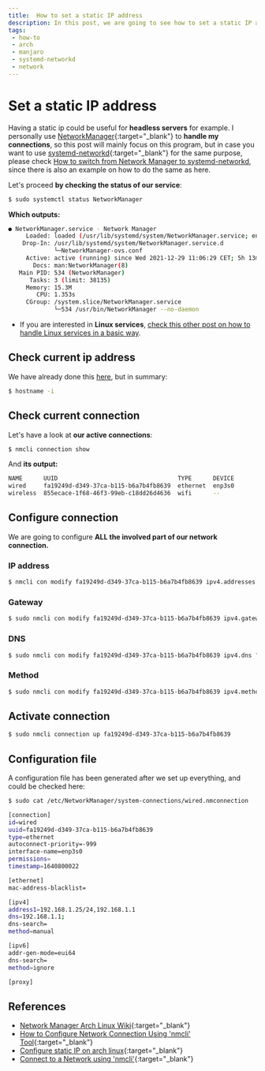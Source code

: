 ```yaml
---
title:  How to set a static IP address
description: In this post, we are going to see how to set a static IP address on Linux. 
tags: 
 - how-to
 - arch
 - manjaro
 - systemd-networkd
 - network
---
```


# Set a static IP address

Having a static ip could be useful for **headless servers** for example. I personally use [NetworkManager](https://wiki.archlinux.org/title/NetworkManager){:target="_blank"} to **handle my connections**, so this post will mainly focus on this program, but in case you want to use [systemd-networkd](https://wiki.archlinux.org/title/Systemd-networkd){:target="_blank"} for the same purpose, please check [How to switch from Network Manager to systemd-networkd](../how-to/switch-from-network-manager-to-systemd-networkd), since there is also an example on how to do the same as here. 

Let's proceed **by checking the status of our service**:

```bash
$ sudo systemctl status NetworkManager
```

**Which outputs:** 

```bash
● NetworkManager.service - Network Manager
     Loaded: loaded (/usr/lib/systemd/system/NetworkManager.service; enabled; vendor preset: disabled)
    Drop-In: /usr/lib/systemd/system/NetworkManager.service.d
             └─NetworkManager-ovs.conf
     Active: active (running) since Wed 2021-12-29 11:06:29 CET; 5h 13min ago
       Docs: man:NetworkManager(8)
   Main PID: 534 (NetworkManager)
      Tasks: 3 (limit: 38135)
     Memory: 15.3M
        CPU: 1.353s
     CGroup: /system.slice/NetworkManager.service
             └─534 /usr/bin/NetworkManager --no-daemon
```

 - If you are interested in **Linux services**, [check this other post on how to handle Linux services in a basic way](handle-linux-services).  

## Check current ip address

We have already done this [here](find-your-ip-address), but in summary:

```bash
$ hostname -i
```

## Check current connection

Let's have a look at **our active connections**:

```bash
$ nmcli connection show
```

And **its output:**

```bash
NAME      UUID                                  TYPE      DEVICE 
wired     fa19249d-d349-37ca-b115-b6a7b4fb8639  ethernet  enp3s0 
wireless  855ecace-1f68-46f3-99eb-c18dd26d4636  wifi      --    
```

## Configure connection

We are going to configure **ALL the involved part of our network connection.**

### IP address

```bash
$ nmcli con modify fa19249d-d349-37ca-b115-b6a7b4fb8639 ipv4.addresses 192.168.1.25/24
```

### Gateway

```bash
$ sudo nmcli con modify fa19249d-d349-37ca-b115-b6a7b4fb8639 ipv4.gateway 192.168.1.1
```

### DNS

```bash
$ sudo nmcli con modify fa19249d-d349-37ca-b115-b6a7b4fb8639 ipv4.dns "192.168.1.1"
```

### Method

```bash
$ sudo nmcli con modify fa19249d-d349-37ca-b115-b6a7b4fb8639 ipv4.method manual
```

## Activate connection

```bash
$ sudo nmcli connection up fa19249d-d349-37ca-b115-b6a7b4fb8639
```

## Configuration file 

A configuration file has been generated after we set up everything, and could be checked here:

```bash
$ sudo cat /etc/NetworkManager/system-connections/wired.nmconnection 
```

```bash
[connection]
id=wired
uuid=fa19249d-d349-37ca-b115-b6a7b4fb8639
type=ethernet
autoconnect-priority=-999
interface-name=enp3s0
permissions=
timestamp=1640800022

[ethernet]
mac-address-blacklist=

[ipv4]
address1=192.168.1.25/24,192.168.1.1
dns=192.168.1.1;
dns-search=
method=manual

[ipv6]
addr-gen-mode=eui64
dns-search=
method=ignore

[proxy]
```

## References

 - [Network Manager Arch Linux Wiki](https://wiki.archlinux.org/title/NetworkManager){:target="_blank"}
 - [How to Configure Network Connection Using 'nmcli' Tool](https://www.tecmint.com/nmcli-configure-network-connection/){:target="_blank"}
 - [Configure static IP on arch linux](https://nanxiao.me/en/configure-static-ip-address-on-arch-linux/){:target="_blank"}
 - [Connect to a Network using 'nmcli'](https://docs.fedoraproject.org/en-US/Fedora/25/html/Networking_Guide/sec-Connecting_to_a_Network_Using_nmcli.html){:target="_blank"}